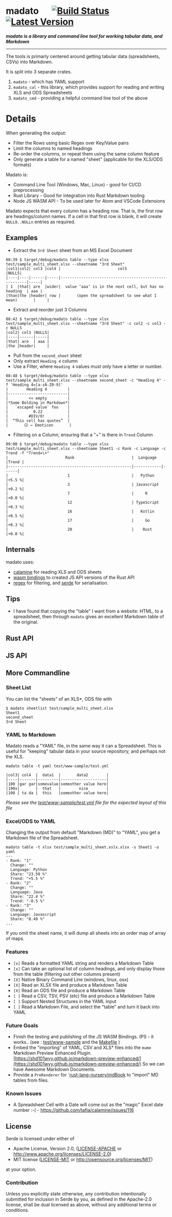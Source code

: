 # madato &emsp; [![Build Status]][travis] [![Latest Version]][crates.io]

[Build Status]: https://travis-ci.org/inosion/madato.svg?branch=master
[travis]: https://travis-ci.org/inosion/madato
[Latest Version]: https://img.shields.io/crates/v/madato.svg
[crates.io]: https://crates.io/crates/madato

***madato is a library and command line tool for working tabular data, and Markdown***

--------------------------------------------------------------------------------

The tools is primarly centered around getting tabular data (spreadsheets, CSVs)
into Markdown. 

It is split into 3 separate crates.

1. `madato` - which has YAML support
2. `madato_cal` - this library, which provides support for reading and writing XLS and ODS Spreadsheets
3. `madato_cmd` - providing a helpful command line tool of the above

# Details

When generating the output:
- Filter the Rows using basic Regex over Key/Value pairs
- Limit the columns to named headings
- Re-order the columns, or repeat them using the same column feature
- Only generate a table for a named "sheet" (applicable for the XLS/ODS formats)

Madato is: 
- Command Line Tool (Windows, Mac, Linux) - good for CI/CD preprocessing
- Rust Library - Good for integration into Rust Markdown tooling
- Node JS WASM API - To be used later for Atom and VSCode Extensions

Madato expects that every column has a heading row. That is, the first row are headings/column names. If a cell in that first row is blank, it will create `NULL0..NULLn` entries as required.

## Examples

* Extract the `3rd Sheet` sheet from an MS Excel Document
```
08:39 $ target/debug/madato table --type xlsx test/sample_multi_sheet.xlsx --sheetname "3rd Sheet"
|col1|col2| col3 |col4 |                         col5                          |NULL5|
|----|----|------|-----|-------------------------------------------------------|-----|
| 1  |that| are  |wider|  value ‘aaa’ is in the next cell, but has no heading  | aaa |
|than|the |header| row |       (open the spreadsheet to see what I mean)       |     |
```

* Extract and reorder just 3 Columns
```
08:42 $ target/debug/madato table --type xlsx test/sample_multi_sheet.xlsx --sheetname "3rd Sheet" -c col2 -c col3 -c NULL5
|col2| col3 |NULL5|
|----|------|-----|
|that| are  | aaa |
|the |header|     |
```
* Pull from the `second_sheet` sheet
* Only extract `Heading 4` column
* Use a Filter, where `Heading 4` values must only have a letter or number.

```
08:48 $ target/debug/madato table --type xlsx test/sample_multi_sheet.xlsx --sheetname second_sheet -c "Heading 4" -f 'Heading 4=[a-zA-Z0-9]'
|        Heading 4         |
|--------------------------|
|         << empty         |
|*Some Bolding in Markdown*|
|   `escaped value` foo    |
|           0.22           |
|         #DIV/0!          |
|  “This cell has quotes”  |
|       😕 ← Emoticon       |
```

* Filtering on a Column, ensuring that a "+" is there in `Trend` Column

```
09:00 $ target/debug/madato table --type xlsx test/sample_multi_sheet.xlsx --sheetname Sheet1 -c Rank -c Language -c Trend -f "Trend=\+"
|                         Rank                         |  Language  |Trend |
|------------------------------------------------------|------------|------|
|                          1                           |   Python   |+5.5 %|
|                          3                           | Javascript |+0.2 %|
|                          7                           |     R      |+0.0 %|
|                          12                          | TypeScript |+0.3 %|
|                          16                          |   Kotlin   |+0.5 %|
|                          17                          |     Go     |+0.3 %|
|                          20                          |    Rust    |+0.0 %|
```

## Internals
madato uses:
- [calamine](https://github.com/tafia/calamine) for reading XLS and ODS sheets
- [wasm bindings](https://github.com/rustwasm/wasm-bindgen) to created JS API versions of the Rust API
- [regex]() for filtering, and [serde]() for serialisation.

## Tips

* I have found that copying the "table" I want from a website: HTML, to a spreadsheet, then through `madato` gives an excellent Markdown table of the original.

## Rust API

## JS API

## More Commandline

### Sheet List

You can list the "sheets" of an XLS*, ODS file with 

```
$ madato sheetlist test/sample_multi_sheet.xlsx 
Sheet1
second_sheet
3rd Sheet
```

### YAML to Markdown 

Madato reads a "YAML" file, in the same way it can a Spreadsheet.
This is useful for "keeping" tabular data in your source repository, and perhaps not
the XLS.

`madato table -t yaml test/www-sample/test.yml`

```
|col3| col4  |  data1  |       data2        |
|----|-------|---------|--------------------|
|100 |gar gar|somevalue|someother value here|
|190x|       |  that   |        nice        |
|100 | ta da |  this   |someother value here|
```

*Please see the [test/www-sample/test.yml](test/www-sample/test.yml) file for the expected layout of this file*

### Excel/ODS to YAML

Changing the output from default "Markdown (MD)" to "YAML", you get a Markdown file of the Spreadsheet.

```
madato table -t xlsx test/sample_multi_sheet.xslx.xlsx -s Sheet1 -o yaml
---
- Rank: "1"
  Change: ""
  Language: Python
  Share: "23.59 %"
  Trend: "+5.5 %"
- Rank: "2"
  Change: ""
  Language: Java
  Share: "22.4 %"
  Trend: "-0.5 %"
- Rank: "3"
  Change: ""
  Language: Javascript
  Share: "8.49 %"
...
```

If you omit the sheet name, it will dump all sheets into an order map of array of maps.


### Features

* `[x]` Reads a formatted YAML string and renders a Markdown Table
* `[x]` Can take an optional list of column headings, and only display those from the table (filtering out other columns present)
* `[X]` Native Binary Command Line (windows, linux, osx)
* `[X]` Read an XLSX file and produce a Markdown Table
* `[X]` Read an ODS file and produce a Markdown Table
* `[ ]` Read a CSV, TSV, PSV (etc) file and produce a Markdown Table
* `[ ]` Support Nested Structures in the YAML input
* `[ ]` Read a Markdown File, and select the "table" and turn it back into YAML

### Future Goals
* Finish the testing and publishing of the JS WASM Bindings. (PS - it works.. 
  (see : [test/www-sample](test/www-sample) and the [Makefile](Makefile) )
* Embed the "importing" of YAML, CSV and XLS* files into the `mume` Markdown Preview Enhanced Plugin. [https://shd101wyy.github.io/markdown-preview-enhanced/](https://shd101wyy.github.io/markdown-preview-enhanced/) So we can have Awesome Markdown Documents.
* Provide a `PreRenderer` for `[rust-lang-nursery/mdBook](https://github.com/rust-lang-nursery/mdBook) to "import" MD tables from files.

### Known Issues
* A Spreadsheet Cell with a Date will come out as the "magic" Excel date number :-( - https://github.com/tafia/calamine/issues/116

## License

Serde is licensed under either of

 * Apache License, Version 2.0, ([LICENSE-APACHE](LICENSE-APACHE) or
   http://www.apache.org/licenses/LICENSE-2.0)
 * MIT license ([LICENSE-MIT](LICENSE-MIT) or
   http://opensource.org/licenses/MIT)

at your option.

### Contribution

Unless you explicitly state otherwise, any contribution intentionally submitted
for inclusion in Serde by you, as defined in the Apache-2.0 license, shall be
dual licensed as above, without any additional terms or conditions.
